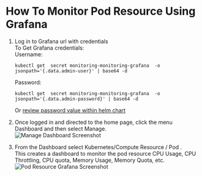 # How To Monitor Pod Resource Using Grafana

1. Log in to Grafana url with credentials \
    To Get Grafana credentials: \
    Username:

    ```shell
    kubectl get  secret monitoring-monitoring-grafana  -o jsonpath='{.data.admin-user}' | base64 -d
    ```

    Password:

    ```shell
    kubectl get  secret monitoring-monitoring-grafana  -o jsonpath='{.data.admin-password}' | base64 -d
    ```

    Or [review password value within helm chart](https://repo1.dso.mil/big-bang/product/packages/monitoring/-/blob/main/chart/values.yaml#L708)

1. Once logged in and directed to the home page, click the menu Dashboard and then select Manage. \
     ![Manage Dashboard Screenshot](https://repo1.dso.mil/big-bang/product/bb-static/-/raw/main/docs/assets/imgs/guides/grafana-dashboard-manage.jpeg)
1. From the Dashboard select Kubernetes/Compute Resource / Pod . \
     This creates a dashboard to monitor the pod resource CPU Usage, CPU Throttling, CPU quota, Memory Usage, Memory Quota, etc. \
     ![Pod Resource Grafana Screenshot](https://repo1.dso.mil/big-bang/product/bb-static/-/raw/main/docs/assets/imgs/guides/grafana-dashboard.jpeg)
